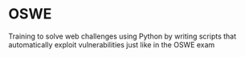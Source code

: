 # OSWE
Training to solve web challenges using Python by writing scripts that automatically exploit vulnerabilities just like in the OSWE exam
